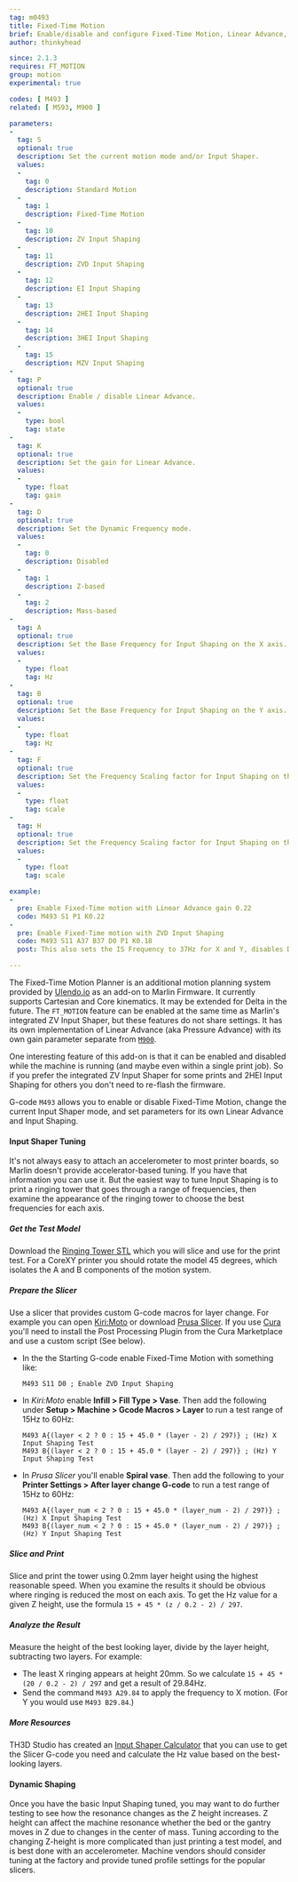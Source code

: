 ```yaml
---
tag: m0493
title: Fixed-Time Motion
brief: Enable/disable and configure Fixed-Time Motion, Linear Advance, and Input Shaping
author: thinkyhead

since: 2.1.3
requires: FT_MOTION
group: motion
experimental: true

codes: [ M493 ]
related: [ M593, M900 ]

parameters:
-
  tag: S
  optional: true
  description: Set the current motion mode and/or Input Shaper.
  values:
  -
    tag: 0
    description: Standard Motion
  -
    tag: 1
    description: Fixed-Time Motion
  -
    tag: 10
    description: ZV Input Shaping
  -
    tag: 11
    description: ZVD Input Shaping
  -
    tag: 12
    description: EI Input Shaping
  -
    tag: 13
    description: 2HEI Input Shaping
  -
    tag: 14
    description: 3HEI Input Shaping
  -
    tag: 15
    description: MZV Input Shaping
-
  tag: P
  optional: true
  description: Enable / disable Linear Advance.
  values:
  -
    type: bool
    tag: state
-
  tag: K
  optional: true
  description: Set the gain for Linear Advance.
  values:
  -
    type: float
    tag: gain
-
  tag: D
  optional: true
  description: Set the Dynamic Frequency mode.
  values:
  -
    tag: 0
    description: Disabled
  -
    tag: 1
    description: Z-based
  -
    tag: 2
    description: Mass-based
-
  tag: A
  optional: true
  description: Set the Base Frequency for Input Shaping on the X axis.
  values:
  -
    type: float
    tag: Hz
-
  tag: B
  optional: true
  description: Set the Base Frequency for Input Shaping on the Y axis.
  values:
  -
    type: float
    tag: Hz
-
  tag: F
  optional: true
  description: Set the Frequency Scaling factor for Input Shaping on the X axis.
  values:
  -
    type: float
    tag: scale
-
  tag: H
  optional: true
  description: Set the Frequency Scaling factor for Input Shaping on the Y axis.
  values:
  -
    type: float
    tag: scale

example:
-
  pre: Enable Fixed-Time motion with Linear Advance gain 0.22
  code: M493 S1 P1 K0.22
-
  pre: Enable Fixed-Time motion with ZVD Input Shaping
  code: M493 S11 A37 B37 D0 P1 K0.18
  post: This also sets the IS Frequency to 37Hz for X and Y, disables Dynamic Frequency mode, and enables Linear Advance with a gain of 0.18.

---
```

The Fixed-Time Motion Planner is an additional motion planning system provided by [Ulendo.io](//www.ulendo.io/) as an add-on to Marlin Firmware. It currently supports Cartesian and Core kinematics. It may be extended for Delta in the future. The `FT_MOTION` feature can be enabled at the same time as Marlin's integrated ZV Input Shaper, but these features do not share settings. It has its own implementation of Linear Advance (aka Pressure Advance) with its own gain parameter separate from [`M900`](/docs/gcode/M900.html).

One interesting feature of this add-on is that it can be enabled and disabled while the machine is running (and maybe even within a single print job). So if you prefer the integrated ZV Input Shaper for some prints and 2HEI Input Shaping for others you don't need to re-flash the firmware.

G-code `M493` allows you to enable or disable Fixed-Time Motion, change the current Input Shaper mode, and set parameters for its own Linear Advance and Input Shaping.

#### Input Shaper Tuning
It's not always easy to attach an accelerometer to most printer boards, so Marlin doesn't provide accelerator-based tuning. If you have that information you can use it. But the easiest way to tune Input Shaping is to print a ringing tower that goes through a range of frequencies, then examine the appearance of the ringing tower to choose the best frequencies for each axis.

##### Get the Test Model
Download the [Ringing Tower STL](/assets/stl/ringing_tower.stl) which you will slice and use for the print test. For a CoreXY printer you should rotate the model 45 degrees, which isolates the A and B components of the motion system.

##### Prepare the Slicer
Use a slicer that provides custom G-code macros for layer change. For example you can open [Kiri:Moto](//grid.space/kiri/) or download [Prusa Slicer](//www.prusa3d.com/page/prusaslicer_424). If you use [Cura](//ultimaker.com/software/ultimaker-cura) you'll need to install the Post Processing Plugin from the Cura Marketplace and use a custom script (See below).

- In the the Starting G-code enable Fixed-Time Motion with something like:
  ```
  M493 S11 D0 ; Enable ZVD Input Shaping
  ```

- In *Kiri:Moto* enable **Infill > Fill Type > Vase**. Then add the following under **Setup > Machine > Gcode Macros > Layer** to run a test range of 15Hz to 60Hz:

  ```
  M493 A{(layer < 2 ? 0 : 15 + 45.0 * (layer - 2) / 297)} ; (Hz) X Input Shaping Test
  M493 B{(layer < 2 ? 0 : 15 + 45.0 * (layer - 2) / 297)} ; (Hz) Y Input Shaping Test
  ```

- In *Prusa Slicer* you'll enable **Spiral vase**. Then add the following to your **Printer Settings > After layer change G-code** to run a test range of 15Hz to 60Hz:

  ```
  M493 A{(layer_num < 2 ? 0 : 15 + 45.0 * (layer_num - 2) / 297)} ; (Hz) X Input Shaping Test
  M493 B{(layer_num < 2 ? 0 : 15 + 45.0 * (layer_num - 2) / 297)} ; (Hz) Y Input Shaping Test
  ```

##### Slice and Print
Slice and print the tower using 0.2mm layer height using the highest reasonable speed. When you examine the results it should be obvious where ringing is reduced the most on each axis. To get the Hz value for a given Z height, use the formula `15 + 45 * (z / 0.2 - 2) / 297`.

##### Analyze the Result
Measure the height of the best looking layer, divide by the layer height, subtracting two layers. For example:
- The least X ringing appears at height 20mm. So we calculate `15 + 45 * (20 / 0.2 - 2) / 297` and get a result of 29.84Hz.
- Send the command `M493 A29.84` to apply the frequency to X motion. (For Y you would use `M493 B29.84`.)

##### More Resources
TH3D Studio has created an [Input Shaper Calculator](//www.th3dstudio.com/marlin-input-shaping-calculator/) that you can use to get the Slicer G-code you need and calculate the Hz value based on the best-looking layers.

#### Dynamic Shaping
Once you have the basic Input Shaping tuned, you may want to do further testing to see how the resonance changes as the Z height increases. Z height can affect the machine resonance whether the bed or the gantry moves in Z due to changes in the center of mass. Tuning according to the changing Z-height is more complicated than just printing a test model, and is best done with an accelerometer. Machine vendors should consider tuning at the factory and provide tuned profile settings for the popular slicers.
